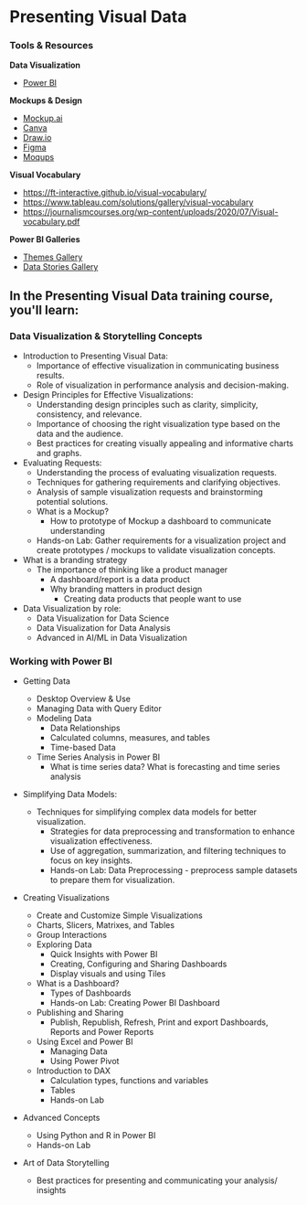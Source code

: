# Presenting Visual Data

### **Tools** & Resources

**Data Visualization**

* [Power BI ](https://www.microsoft.com/en-us/power-platform/products/power-bi)

**Mockups & Design** 

* [Mockup.ai](https://www.mokkup.ai)
* [Canva](https://www.canva.com)
* [Draw.io](http://draw.io)
* [Figma](https://www.figma.com/)
* [Moqups](https://moqups.com)

**Visual Vocabulary**

* https://ft-interactive.github.io/visual-vocabulary/
* https://www.tableau.com/solutions/gallery/visual-vocabulary
* https://journalismcourses.org/wp-content/uploads/2020/07/Visual-vocabulary.pdf

**Power BI Galleries**

* [Themes Gallery](https://community.fabric.microsoft.com/t5/Themes-Gallery/bd-p/ThemesGallery)
* [Data Stories Gallery](https://community.fabric.microsoft.com/t5/Data-Stories-Gallery/bd-p/DataStoriesGallery)

## In the Presenting Visual Data training course, you'll learn:

### Data Visualization & Storytelling Concepts  

* Introduction to Presenting Visual Data:
  * Importance of effective visualization in communicating business results.
  * Role of visualization in performance analysis and decision-making.
* Design Principles for Effective Visualizations:
  * Understanding design principles such as clarity, simplicity, consistency, and  relevance.
  * Importance of choosing the right visualization type based on the data and the audience.
  * Best practices for creating visually appealing and informative charts and graphs.
* Evaluating Requests:
  * Understanding the process of evaluating visualization requests.
  * Techniques for gathering requirements and clarifying objectives.
  * Analysis of sample visualization requests and brainstorming potential solutions.
  * What is a Mockup?
    * How to prototype of Mockup a dashboard to communicate understanding 
  * Hands-on Lab: Gather requirements for a visualization project and create prototypes / mockups to validate visualization concepts.
* What is a branding strategy 
  * The importance of thinking like a product manager
    * A dashboard/report is a data product 
    * Why branding matters in product design 
      * Creating data products that people want to use 
* Data Visualization by role:
  * Data Visualization for Data Science
  * Data Visualization for Data Analysis 
  * Advanced in AI/ML in Data Visualization 

### Working with Power BI

* Getting Data

  - Desktop Overview & Use
  - Managing Data with Query Editor

  * Modeling Data
    - Data Relationships
    - Calculated columns, measures, and tables
    - Time-based Data
  * Time Series Analysis in Power BI
    * What is time series data? What is forecasting and time series analysis 

* Simplifying Data Models:

  * Techniques for simplifying complex data models for better visualization.
    * Strategies for data preprocessing and transformation to enhance visualization effectiveness.
    * Use of aggregation, summarization, and filtering techniques to focus on key insights.
    * Hands-on Lab: Data Preprocessing - preprocess sample datasets to prepare them for visualization.

* Creating Visualizations

  - Create and Customize Simple Visualizations
  - Charts, Slicers, Matrixes, and Tables
  - Group Interactions
  - Exploring Data
    - Quick Insights with Power BI
    - Creating, Configuring and Sharing Dashboards
    - Display visuals and using Tiles
  - What is a Dashboard?
    - Types of Dashboards 
    - Hands-on Lab: Creating Power BI  Dashboard 

  * Publishing and Sharing
    - Publish, Republish, Refresh, Print and export Dashboards, Reports and Power Reports
  * Using Excel and Power BI
    - Managing Data
    - Using Power Pivot
  * Introduction to DAX
    - Calculation types, functions and variables
    - Tables
    - Hands-on Lab

* Advanced Concepts

  * Using Python and R in Power BI 
  * Hands-on Lab

* Art of Data Storytelling 

  * Best practices for presenting and communicating your analysis/ insights 
